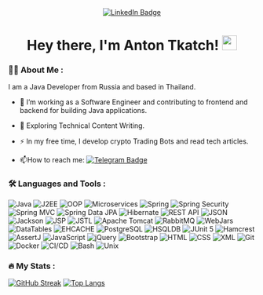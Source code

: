 <div id="badges" align="center">
  <a href="https://www.linkedin.com/in/antontkatch/">
    <img src="https://img.shields.io/badge/LinkedIn-blue?style=for-the-badge&logo=linkedin&logoColor=white" alt="LinkedIn Badge"/>
  </a>
</div>

<div id="counter" align="center">
<img src="https://komarev.com/ghpvc/?username=BusyDizzy&style=flat-square&color=blue" alt=""/>
</div>
<h1  align="center">
  Hey there, I'm Anton Tkatch!
  <img src="https://media.giphy.com/media/hvRJCLFzcasrR4ia7z/giphy.gif" width="30px"/>
</h1>

### :man_technologist: About Me :
I am a Java Developer from Russia and based in Thailand.

- :telescope: I’m working as a Software Engineer and contributing to frontend and backend for building Java applications.

- :seedling: Exploring Technical Content Writing.
  
- :zap: In my free time, I develop crypto Trading Bots and read tech articles.
  
- :mailbox:How to reach me: [![Telegram Badge](https://img.shields.io/badge/-AntonTkatch-blue?style=flat&logo=Telegram&logoColor=white)](https://t.me/AntonTkatch)

### :hammer_and_wrench: Languages and Tools :
![Java](https://img.shields.io/badge/Java-%23ED8B00.svg?style=for-the-badge&logo=java&logoColor=white)
![J2EE](https://img.shields.io/badge/J2EE-%23FFA500.svg?style=for-the-badge&logo=java&logoColor=white)
![OOP](https://img.shields.io/badge/OOP-%23008080.svg?style=for-the-badge&logo=java&logoColor=white)
![Microservices](https://img.shields.io/badge/Microservices-%23008080.svg?style=for-the-badge&logo=java&logoColor=white)
![Spring](https://img.shields.io/badge/Spring-%236DB33F.svg?style=for-the-badge&logo=spring&logoColor=white)
![Spring Security](https://img.shields.io/badge/Spring%20Security-%236DB33F.svg?style=for-the-badge&logo=spring-security&logoColor=white)
![Spring MVC](https://img.shields.io/badge/Spring%20MVC-%236DB33F.svg?style=for-the-badge&logo=spring&logoColor=white)
![Spring Data JPA](https://img.shields.io/badge/Spring%20Data%20JPA-%236DB33F.svg?style=for-the-badge&logo=spring&logoColor=white)
![Hibernate](https://img.shields.io/badge/Hibernate-%232C2255.svg?style=for-the-badge&logo=hibernate&logoColor=white)
![REST API](https://img.shields.io/badge/REST%20API-%23008080.svg?style=for-the-badge&logo=rest&logoColor=white)
![JSON](https://img.shields.io/badge/JSON-%23008080.svg?style=for-the-badge&logo=json&logoColor=white)
![Jackson](https://img.shields.io/badge/Jackson-%23008080.svg?style=for-the-badge&logo=jackson&logoColor=white)
![JSP](https://img.shields.io/badge/JSP-%23008080.svg?style=for-the-badge&logo=jsp&logoColor=white)
![JSTL](https://img.shields.io/badge/JSTL-%23008080.svg?style=for-the-badge&logo=jstl&logoColor=white)
![Apache Tomcat](https://img.shields.io/badge/Apache%20Tomcat-%23F8DC75.svg?style=for-the-badge&logo=apache-tomcat&logoColor=black)
![RabbitMQ](https://img.shields.io/badge/RabbitMQ-%23FF6600.svg?style=for-the-badge&logo=rabbitmq&logoColor=white)
![WebJars](https://img.shields.io/badge/WebJars-%23008080.svg?style=for-the-badge&logo=webjars&logoColor=white)
![DataTables](https://img.shields.io/badge/DataTables-%23008080.svg?style=for-the-badge&logo=datatables&logoColor=white)
![EHCACHE](https://img.shields.io/badge/EHCACHE-%23008080.svg?style=for-the-badge&logo=ehcache&logoColor=white)
![PostgreSQL](https://img.shields.io/badge/PostgreSQL-%23336791.svg?style=for-the-badge&logo=postgresql&logoColor=white)
![HSQLDB](https://img.shields.io/badge/HSQLDB-%23008080.svg?style=for-the-badge&logo=hsqldb&logoColor=white)
![JUnit 5](https://img.shields.io/badge/JUnit%205-%2325A162.svg?style=for-the-badge&logo=junit5&logoColor=white)
![Hamcrest](https://img.shields.io/badge/Hamcrest-%23008080.svg?style=for-the-badge&logo=hamcrest&logoColor=white)
![AssertJ](https://img.shields.io/badge/AssertJ-%23008080.svg?style=for-the-badge&logo=assertj&logoColor=white)
![JavaScript](https://img.shields.io/badge/JavaScript-F7DF1E?style=for-the-badge&logo=javascript&logoColor=black)
![jQuery](https://img.shields.io/badge/jQuery-%230769AD.svg?style=for-the-badge&logo=jquery&logoColor=white)
![Bootstrap](https://img.shields.io/badge/Bootstrap-%23563D7C.svg?style=for-the-badge&logo=bootstrap&logoColor=white)
![HTML](https://img.shields.io/badge/HTML-%23E34F26.svg?style=for-the-badge&logo=html5&logoColor=white)
![CSS](https://img.shields.io/badge/CSS-%231572B6.svg?style=for-the-badge&logo=css3&logoColor=white)
![XML](https://img.shields.io/badge/XML-%23008080.svg?style=for-the-badge&logo=xml&logoColor=white)
![Git](https://img.shields.io/badge/Git-%23F05033.svg?style=for-the-badge&logo=git&logoColor=white)
![Docker](https://img.shields.io/badge/Docker-316192?style=for-the-badge&logo=docker&logoColor=white)
![CI/CD](https://img.shields.io/badge/CI%2FCD-%23008080.svg?style=for-the-badge&logo=ci-cd&logoColor=white)
![Bash](https://img.shields.io/badge/Bash-%234EAA25.svg?style=for-the-badge&logo=gnu-bash&logoColor=white)
![Unix](https://img.shields.io/badge/Unix-%23DCDCDC.svg?style=for-the-badge&logo=unix&logoColor=black)

### :fire: My Stats :

[![GitHub Streak](https://streak-stats.demolab.com?user=BusyDizzy&theme=transparent&hide_border=true&mode=weekly&fire=FF2222&dates=2C68F6&currStreakLabel=2C68F6&currStreakNum=2C68F6)](https://git.io/streak-stats)
[![Top Langs](https://github-readme-stats.vercel.app/api/top-langs/?username=BusyDizzy&layout=compact&theme=vision-friendly-white)](https://github.com/anuraghazra/github-readme-stats)
